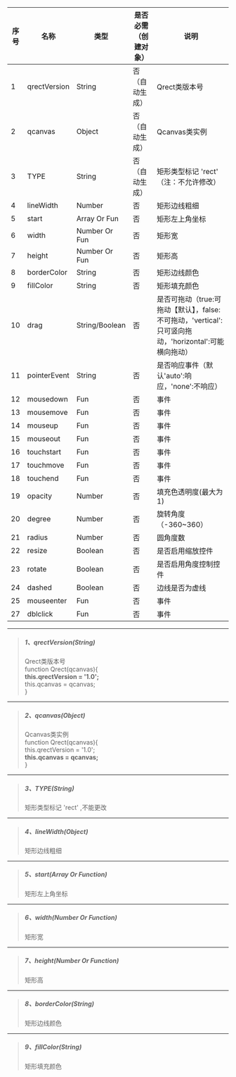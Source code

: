 | 序号 | 名称 | 类型 | 是否必需（创建对象） | 说明 |
| --- | --- | --- | --- | --- |
| 1 | qrectVersion | String | 否（自动生成） | Qrect类版本号 |
| 2 | qcanvas | Object | 否（自动生成） | Qcanvas类实例 |
| 3 | TYPE | String | 否（自动生成） | 矩形类型标记 'rect' （注：不允许修改） |
| 4 | lineWidth | Number | 否 | 矩形边线粗细 |
| 5 | start | Array Or Fun | 否 | 矩形左上角坐标 |
| 6 | width | Number Or Fun | 否 | 矩形宽 |
| 7 | height | Number Or Fun | 否 | 矩形高 |
| 8 | borderColor | String | 否 | 矩形边线颜色 |
| 9 | fillColor | String | 否 | 矩形填充颜色 |
| 10 | drag | String/Boolean | 否 | 是否可拖动（true:可拖动【默认】，false:不可拖动，'vertical':只可竖向拖动，'horizontal':可能横向拖动） |
| 11 | pointerEvent | String | 否 | 是否响应事件（默认'auto':响应，'none':不响应） |
| 12 | mousedown | Fun | 否 | 事件 |
| 13 | mousemove | Fun | 否 | 事件 |
| 14 | mouseup | Fun | 否 | 事件 |
| 15 | mouseout | Fun | 否 | 事件 |
| 16 | touchstart | Fun | 否 | 事件 |
| 17 | touchmove | Fun | 否 | 事件 |
| 18 | touchend | Fun | 否 | 事件 |
| 19 | opacity | Number | 否 | 填充色透明度\(最大为1\) |
| 20 | degree | Number | 否 | 旋转角度（-360~360） |
| 21 | radius | Number | 否 | 圆角度数 |
| 22 | resize | Boolean | 否 | 是否启用缩放控件 |
| 23 | rotate | Boolean | 否 | 是否启用角度控制控件 |
| 24 | dashed | Boolean | 否 | 边线是否为虚线 |
| 25 | mouseenter | Fun | 否 | 事件 |
| 27 | dblclick | Fun | 否 | 事件 |


---

> ##### 1、qrectVersion\(String\)
>
> Qrect类版本号  
> function Qrect\(qcanvas\){  
>     **this.qrectVersion = '1.0';**  
>     this.qcanvas = qcanvas;  
> }

---

> ##### 2、qcanvas\(Object\)
>
> Qcanvas类实例  
> function Qrect\(qcanvas\){  
>     this.qrectVersion = '1.0';  
>     **this.qcanvas = qcanvas;**  
> }

---

> ##### 3、TYPE\(String\)
>
> 矩形类型标记 'rect' ,不能更改

---

> ##### 4、lineWidth\(Object\)
>
> 矩形边线粗细

---

> ##### 5、start\(Array Or Function\)
>
> 矩形左上角坐标

---

> ##### 6、width\(Number Or Function\)
>
> 矩形宽

---

> ##### 7、height\(Number Or Function\)
>
> 矩形高

---

> ##### 8、borderColor\(String\)
>
> 矩形边线颜色

---

> ##### 9、fillColor\(String\)
>
> 矩形填充颜色



